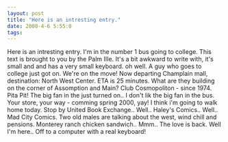 ```yaml
---
layout: post
title: "Here is an intresting entry."
date: 2000-4-6 5:55:0
tags: 
---
```


Here is an intresting entry. I'm in the number 1 bus going to college. This text is brought to you by the Palm IIIe. It's a bit awkward to write with, it's small and and has a very small keyboard. oh well. A guy who goes to college just got on. We're on the move! Now departing Champlain mall, destinatlon: North West Center. ETA is 25 minutes. What are they building on the corner of Assomption and Main? Club Cosmopoliton - since 1974. Pita Pit! The big fan in the just turned on.. I don't lik the big fan in the bus. Your store, your way - comming spring 2000, yay! I think i'm going to walk home today. Stop by United Book Exchange.. Well.. Haley's Comics.. Well.. Mad City Comics. Two old males are talking about the west, wind chill and pensions. Monterey ranch chicken sandwich.. Mmm.. The love is back. Well I'm here.. Off to a computer with a real keyboard!

